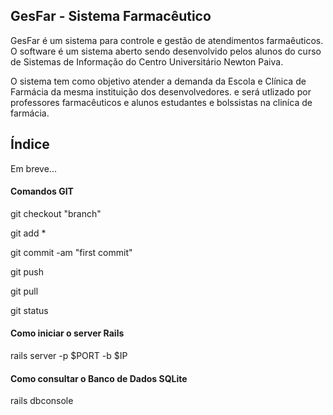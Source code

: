 ## GesFar - Sistema Farmacêutico

GesFar é um sistema para controle e gestão de atendimentos farmaêuticos. O software é um sistema aberto sendo desenvolvido pelos alunos do curso de Sistemas de Informação do Centro Universitário Newton Paiva.

O sistema tem como objetivo atender a demanda da Escola e Clínica de Farmácia da mesma instituição dos desenvolvedores. e será utlizado por professores farmacêuticos e alunos estudantes e bolssistas na cliníca de farmácia.

## Índice

Em breve...

#### Comandos GIT

git checkout "branch"

git add *

git commit -am "first commit"

git push

git pull

git status

#### Como iniciar o server Rails

rails server -p $PORT -b $IP

#### Como consultar o Banco de Dados SQLite

rails dbconsole

